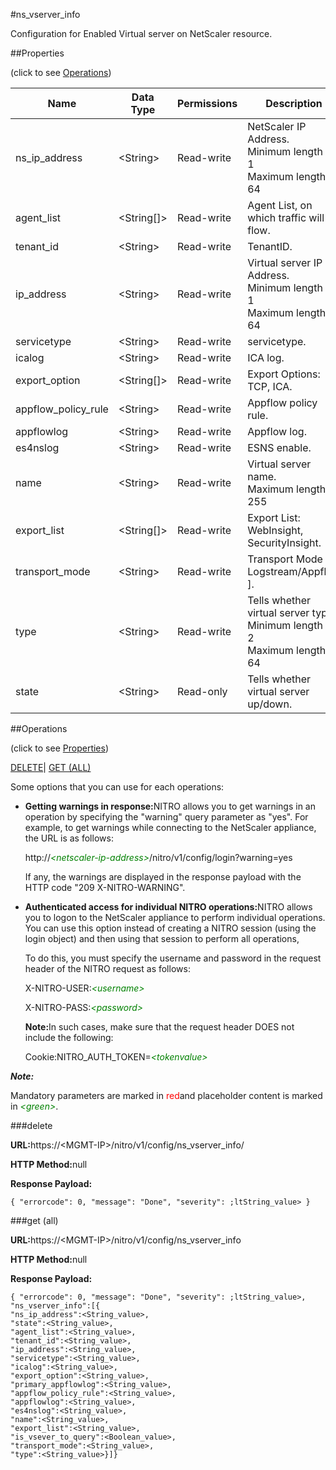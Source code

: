#ns_vserver_info

Configuration for Enabled Virtual server on NetScaler resource.


##Properties 
<span>(click to see [Operations](#opera))</span>


<table><thead><tr><th>Name</th><th>Data Type</th><th>Permissions</th><th>Description</th></tr></thead><tbody><tr><td>ns_ip_address</td><td>&lt;String></td><td>Read-write</td><td>NetScaler IP Address.<br>Minimum length = 1<br>Maximum length = 64</td></tr><tr><td>agent_list</td><td>&lt;String[]></td><td>Read-write</td><td>Agent List, on which traffic will flow.</td></tr><tr><td>tenant_id</td><td>&lt;String></td><td>Read-write</td><td>TenantID.</td></tr><tr><td>ip_address</td><td>&lt;String></td><td>Read-write</td><td>Virtual server IP Address.<br>Minimum length = 1<br>Maximum length = 64</td></tr><tr><td>servicetype</td><td>&lt;String></td><td>Read-write</td><td>servicetype.</td></tr><tr><td>icalog</td><td>&lt;String></td><td>Read-write</td><td>ICA log.</td></tr><tr><td>export_option</td><td>&lt;String[]></td><td>Read-write</td><td>Export Options: TCP, ICA.</td></tr><tr><td>appflow_policy_rule</td><td>&lt;String></td><td>Read-write</td><td>Appflow policy rule.</td></tr><tr><td>appflowlog</td><td>&lt;String></td><td>Read-write</td><td>Appflow log.</td></tr><tr><td>es4nslog</td><td>&lt;String></td><td>Read-write</td><td>ESNS enable.</td></tr><tr><td>name</td><td>&lt;String></td><td>Read-write</td><td>Virtual server name.<br>Maximum length = 255</td></tr><tr><td>export_list</td><td>&lt;String[]></td><td>Read-write</td><td>Export List: WebInsight, SecurityInsight.</td></tr><tr><td>transport_mode</td><td>&lt;String></td><td>Read-write</td><td>Transport Mode [ Logstream/Appflow ].</td></tr><tr><td>type</td><td>&lt;String></td><td>Read-write</td><td>Tells whether virtual server type.<br>Minimum length = 2<br>Maximum length = 64</td></tr><tr><td>state</td><td>&lt;String></td><td>Read-only</td><td>Tells whether virtual server up/down.</td></tr></tbody></table>
##Operations 
<span>(click to see [Properties](#prope))</span>


[DELETE](#d)| [GET (ALL)](#get-)


Some options that you can use for each operations:
<ul><li><p><b>Getting warnings in response:</b>NITRO allows you to get warnings in an operation by specifying the "warning" query parameter as "yes". For example, to get warnings while connecting to the NetScaler appliance, the URL is as follows:</p><p>http://<span style="color:green;font-style:italic;">&lt;netscaler-ip-address&gt;</span>/nitro/v1/config/login?warning=yes</p><p>If any, the warnings are displayed in the response payload with the HTTP code "209 X-NITRO-WARNING".</p></li><li><p><b>Authenticated access for individual NITRO operations:</b>NITRO allows you to logon to the NetScaler appliance to perform individual operations. You can use this option instead of creating a NITRO session (using the login object) and then using that session to perform all operations,</p><p>To do this, you must specify the username and password in the request header of the NITRO request as follows:</p><p>X-NITRO-USER:<span style="color:green;font-style:italic;">&lt;username&gt;</span></p><p>X-NITRO-PASS:<span style="color:green;font-style:italic;">&lt;password&gt;</span></p><p><b>Note:</b>In such cases, make sure that the request header DOES not include the following:</p><p>Cookie:NITRO_AUTH_TOKEN=<span style="color:green;font-style:italic;">&lt;tokenvalue&gt;</span></p></li></ul>



***Note:*** 
Mandatory parameters are marked in <span style="color:#FF0000;">red</span>and placeholder content is marked in <span style="color:green;font-style:italic">&lt;green&gt;</span>.

###delete



<b>URL:</b>https://&lt;MGMT-IP&gt;/nitro/v1/config/ns_vserver_info/
<b>HTTP Method:</b>null
<b>Response Payload: </b>```{ "errorcode": 0, "message": "Done", "severity": ;ltString_value> }```



###get (all)



<b>URL:</b>https://&lt;MGMT-IP&gt;/nitro/v1/config/ns_vserver_info
<b>HTTP Method:</b>null
<b>Response Payload: </b>```{ "errorcode": 0, "message": "Done", "severity": ;ltString_value>, "ns_vserver_info":[{"ns_ip_address":<String_value>,"state":<String_value>,"agent_list":<String_value>,"tenant_id":<String_value>,"ip_address":<String_value>,"servicetype":<String_value>,"icalog":<String_value>,"export_option":<String_value>,"primary_appflowlog":<String_value>,"appflow_policy_rule":<String_value>,"appflowlog":<String_value>,"es4nslog":<String_value>,"name":<String_value>,"export_list":<String_value>,"is_vsever_to_query":<Boolean_value>,"transport_mode":<String_value>,"type":<String_value>}]}```



